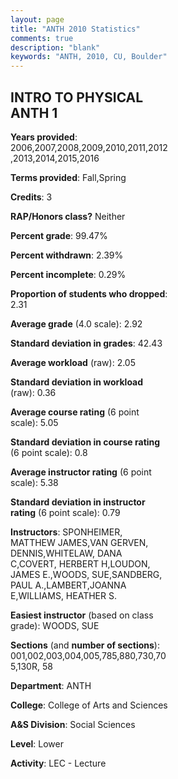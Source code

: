 ```yaml
---
layout: page
title: "ANTH 2010 Statistics"
comments: true
description: "blank"
keywords: "ANTH, 2010, CU, Boulder"
--- 
```

<head>
<script src="https://ajax.googleapis.com/ajax/libs/jquery/2.1.3/jquery.min.js"></script>
<script src="https://dl.dropboxusercontent.com/s/pc42nxpaw1ea4o9/highcharts.js?dl=0"></script>
<!-- <script src="../assets/js/highcharts.js"></script> -->
<style type="text/css">@font-face {
	font-family: "Bebas Neue";
	src: url(https://www.filehosting.org/file/details/544349/BebasNeue%20Regular.otf) format("opentype");
	}
	h1.Bebas { 
		font-family: "Bebas Neue", Verdana, Tahoma;
	}
</style>
</head>
<body>
	<div id="container" style="float: right; width: 45%; height: 88%; margin-left: 2.5%; margin-right: 2.5%;"></div>
	<script language="JavaScript">
		$(document).ready(function() {
		var chart = {type: 'column'};
		var title = {text: 'Grade Distribution'};
		var xAxis = {categories: ['A','B','C','D','F'],crosshair: true};
		var yAxis = {min: 0,title: {text: 'Percentage'}};
		var tooltip = {headerFormat: '<center><b><span style="font-size:20px">{point.key}</span></b></center>',
		               pointFormat: '<td style="padding:0"><b>{point.y:.1f}%</b></td>',
		               footerFormat: '</table>',shared: true,useHTML: true};
		var plotOptions = {column: {pointPadding: 0.0,borderWidth: 0}};  
		var credits = {enabled: false};var series= [{name: 'Percent',data: [29.68,35.04,25.12,7.44,2.71,]}];
		var json = {};
		json.chart = chart;
		json.title = title;
		json.tooltip = tooltip;
		json.xAxis = xAxis;
		json.yAxis = yAxis;  
		json.series = series;
		json.plotOptions = plotOptions;  
		json.credits = credits;
		$('#container').highcharts(json);
	});
	</script>
</body>
			   
## INTRO TO PHYSICAL ANTH 1

**Years provided**: 2006,2007,2008,2009,2010,2011,2012,2013,2014,2015,2016

**Terms provided**: Fall,Spring

**Credits**: 3

**RAP/Honors class?** Neither

**Percent grade**: 99.47%

**Percent withdrawn**: 2.39%

**Percent incomplete**: 0.29%

**Proportion of students who dropped**: 2.31

**Average grade** (4.0 scale): 2.92

**Standard deviation in grades**: 42.43

**Average workload** (raw): 2.05

**Standard deviation in workload** (raw): 0.36

**Average course rating** (6 point scale): 5.05

**Standard deviation in course rating** (6 point scale): 0.8

**Average instructor rating** (6 point scale): 5.38

**Standard deviation in instructor rating** (6 point scale): 0.79

**Instructors**: SPONHEIMER, MATTHEW JAMES,VAN GERVEN, DENNIS,WHITELAW, DANA C,COVERT, HERBERT H,LOUDON, JAMES E.,WOODS, SUE,SANDBERG, PAUL A.,LAMBERT,JOANNA E,WILLIAMS, HEATHER S.

**Easiest instructor** (based on class grade): WOODS, SUE

**Sections** (and **number of sections**): 001,002,003,004,005,785,880,730,705,130R, 58

**Department**: ANTH

**College**: College of Arts and Sciences

**A&S Division**: Social Sciences

**Level**: Lower

**Activity**: LEC - Lecture